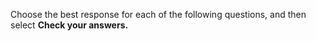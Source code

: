 Choose the best response for each of the following questions, and then select **Check your answers.**
